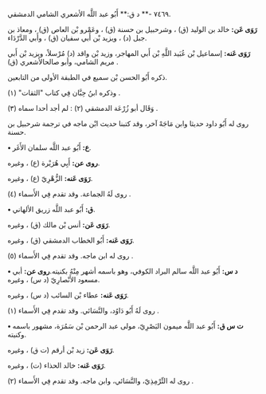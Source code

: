 ٧٤٦٩ -** د ق:** أَبُو عبد اللَّه الأشعري الشامي الدمشقي.

**رَوَى عَن:** خالد بن الوليد (ق) ، وشرحبيل بن حسنة (ق) ، وعَمْرو بْن العاص (ق) ، ومعاذ بن جبل (د) ، ويزيد بْن أَبي سفيان (ق) ، وأَبي الدَّرْدَاء.

**رَوَى عَنه:** إسماعيل بْن عُبَيد اللَّهِ بْن أَبي المهاجر، وزيد بْن واقد (د) مُرْسلاً، ويزيد بْن أَبي مريم الشامي، وأبو صالحالأشعري (ق) .

ذكره أَبُو الحسن بْن سميع في الطبقة الأولى من التابعين.

وذكره ابنُ حِبَّان فِي كتاب "الثقات" (١) .

وَقَال أبو زُرْعَة الدمشقي (٢) : لم أجد أحدا سماه (٣) .

روى له أَبُو داود حديثا وابن مَاجَهْ آخر، وقد كتبنا حديث ابْن ماجه في ترجمة شرحبيل بن حسنة.

**• ع:** أَبُو عبد اللَّه سلمان الأَغَر.

**روى عن:** أَبِي هُرَيْرة (ع) ، وغيره.

**رَوَى عَنه:** الزُّهْرِيّ (ع) ، وغيره.

روى لَهُ الجماعة. وقد تقدم فِي الأَسماء (٤) .

**• ق:** أَبُو عبد اللَّه زريق الألهاني.

**رَوَى عَن:** أنس بْن مالك (ق) ، وغيره.

**رَوَى عَنه:** أَبُو الخطاب الدمشقي (ق) ، وغيره.

روى له ابن ماجه. وقد تقدم فِي الأَسماء (٥) .

**• د س:** أَبُو عبد اللَّه سالم البراد الكوفي، وهو باسمه أشهر مِنْهُ بكنيته.**روى عن:** أبي مسعود الأَنْصارِيّ (د س) ، وغيره.

**رَوَى عَنه:** عطاء بْن السائب (د س) ، وغيره.

روى لَهُ أَبُو دَاوُد، والنَّسَائي. وقد تقدم فِي الأَسماء (١) .

**• ت س ق:** أَبُو عبد اللَّه ميمون البَصْرِيّ، مولى عبد الرحمن بْن سَمُرَة، مشهور باسمه وكنيته.

**رَوَى عَن:** زيد بْن أرقم (ت ق) ، وغيره.

**رَوَى عَنه:** خالد الحذاء (ت) ، وغيره.

روى له التِّرْمِذِيّ، والنَّسَائي، وابن ماجه. وقد تقدم فِي الأَسماء (٢) .